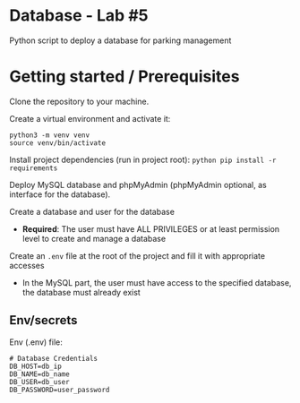 # Database - Lab #5
Python script to deploy a database for parking management

# Getting started / Prerequisites
Clone the repository to your machine. 

Create a virtual environment and activate it:
```shell
python3 -m venv venv
source venv/bin/activate
```

Install project dependencies (run in project root):
`python pip install -r requirements`

Deploy MySQL database and phpMyAdmin (phpMyAdmin optional, as interface for the database).

Create a database and user for the database
  - **Required**: The user must have ALL PRIVILEGES or at least permission level to create and manage a database

Create an `.env` file at the root of the project and fill it with appropriate accesses
- In the MySQL part, the user must have access to the specified database, the database must already exist


## Env/secrets
Env (.env) file:
```
# Database Credentials
DB_HOST=db_ip
DB_NAME=db_name
DB_USER=db_user
DB_PASSWORD=user_password
```